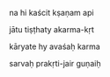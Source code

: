na hi kaścit kṣaṇam api

jātu tiṣṭhaty akarma-kṛt

kāryate hy avaśaḥ karma

sarvaḥ prakṛti-jair guṇaiḥ